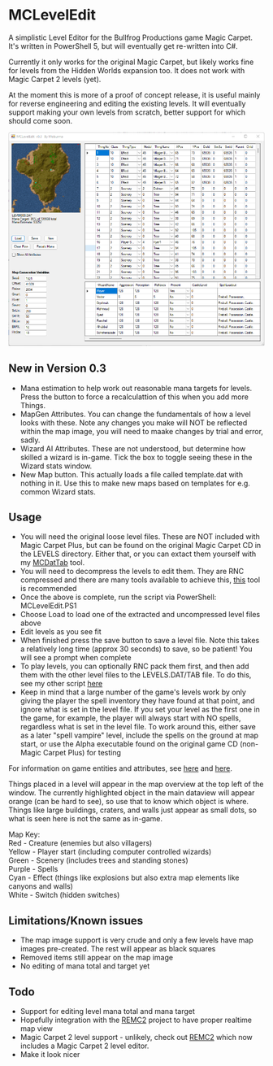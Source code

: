 # MCLevelEdit
A simplistic Level Editor for the Bullfrog Productions game Magic Carpet. It's written in PowerShell 5, but will eventually get re-written into C#.

Currently it only works for the original Magic Carpet, but likely works fine for levels from the Hidden Worlds expansion too. It does not work with Magic Carpet 2 levels (yet).

At the moment this is more of a proof of concept release, it is useful mainly for reverse engineering and editing the existing levels. It will eventually support making your own levels from scratch, better support for which should come soon.

![Example Screenshot](MCLevelEdit1.png)

## New in Version 0.3

* Mana estimation to help work out reasonable mana targets for levels. Press the button to force a recalculattion of this when you add more Things.
* MapGen Attributes. You can change the fundamentals of how a level looks with these. Note any changes you make will NOT be reflected within the map image, you will need to maake changes by trial and error, sadly.
* Wizard AI Attributes. These are not understood, but determine how skilled a wizard is in-game. Tick the box to toggle seeing these in the Wizard stats window.
* New Map button. This actually loads a file called template.dat with nothing in it. Use this to make new maps based on templates for e.g. common Wizard stats.

## Usage

* You will need the original loose level files. These are NOT included with Magic Carpet Plus, but can be found on the original Magic Carpet CD in the LEVELS directory. Either that, or you can extact them yourself with my [MCDatTab](https://github.com/Moburma/MCDatExtractor) tool.
* You will need to decompress the levels to edit them. They are RNC compressed and there are many tools available to achieve this, [this](https://github.com/lab313ru/rnc_propack_source) tool is recommended
* Once the above is complete, run the script via PowerShell: MCLevelEdit.PS1
* Choose Load to load one of the extracted and uncompressed level files above
* Edit levels as you see fit
* When finished press the save button to save a level file. Note this takes a relatively long time (approx 30 seconds) to save, so be patient! You will see a prompt when complete
* To play levels, you can optionally RNC pack them first, and then add them with the other level files to the LEVELS.DAT/TAB file. To do this, see my other script [here](https://github.com/Moburma/MCDatTab)
* Keep in mind that a large number of the game's levels work by only giving the player the spell inventory they have found at that point, and ignore what is set in the level file. If you set your level as the first one in the game, for example, the player will always start with NO spells, regardless what is set in the level file. To work around this, either save as a later "spell vampire" level, include the spells on the ground at map start, or use the Alpha executable found on the original game CD (non-Magic Carpet Plus) for testing

For information on game entities and attributes, see [here](https://tcrf.net/Notes:Magic_Carpet_(DOS)) and [here](https://github.com/michaelhoward/MagicCarpetFileFormat/blob/master/magic%20carpet%20file%20format.txt).

Things placed in a level will appear in the map overview at the top left of the window. The currently highlighted object in the main dataview will appear orange (can be hard to see), so use that to know which object is where. Things like large buildings, craters, and walls just appear as small dots, so what is seen here is not the same as in-game.

Map Key:<br/>
Red - Creature (enemies but also villagers)<br/>
Yellow - Player start (including computer controlled wizards)<br/>
Green - Scenery (includes trees and standing stones)<br/>
Purple - Spells<br/>
Cyan - Effect (things like explosions but also extra map elements like canyons and walls)<br/>
White - Switch (hidden switches)<br/>

## Limitations/Known issues

* The map image support is very crude and only a few levels have map images pre-created. The rest will appear as black squares
* Removed items still appear on the map image
* No editing of mana total and target yet

## Todo

* Support for editing level mana total and mana target
* Hopefully integration with the [REMC2](https://github.com/thobbsinteractive/magic-carpet-2-hd) project to have proper realtime map view
* Magic Carpet 2 level support - unlikely, check out [REMC2](https://github.com/thobbsinteractive/magic-carpet-2-hd) which now includes a Magic Carpet 2 level editor.
* Make it look nicer
